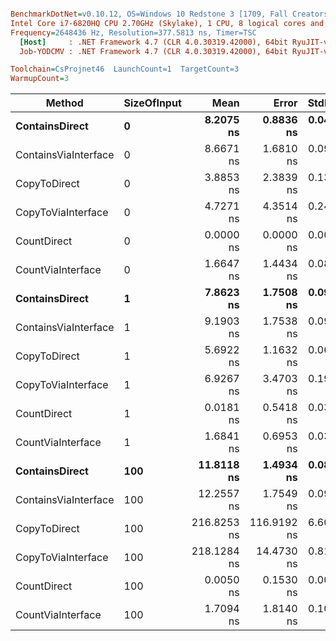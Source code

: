 ``` ini

BenchmarkDotNet=v0.10.12, OS=Windows 10 Redstone 3 [1709, Fall Creators Update] (10.0.16299.248)
Intel Core i7-6820HQ CPU 2.70GHz (Skylake), 1 CPU, 8 logical cores and 4 physical cores
Frequency=2648436 Hz, Resolution=377.5813 ns, Timer=TSC
  [Host]     : .NET Framework 4.7 (CLR 4.0.30319.42000), 64bit RyuJIT-v4.7.2633.0
  Job-YODCMV : .NET Framework 4.7 (CLR 4.0.30319.42000), 64bit RyuJIT-v4.7.2633.0

Toolchain=CsProjnet46  LaunchCount=1  TargetCount=3  
WarmupCount=3  

```
|               Method | SizeOfInput |        Mean |       Error |    StdDev | Allocated |
|--------------------- |------------ |------------:|------------:|----------:|----------:|
|       **ContainsDirect** |           **0** |   **8.2075 ns** |   **0.8836 ns** | **0.0499 ns** |       **0 B** |
| ContainsViaInterface |           0 |   8.6671 ns |   1.6810 ns | 0.0950 ns |       0 B |
|         CopyToDirect |           0 |   3.8853 ns |   2.3839 ns | 0.1347 ns |       0 B |
|   CopyToViaInterface |           0 |   4.7271 ns |   4.3514 ns | 0.2459 ns |       0 B |
|          CountDirect |           0 |   0.0000 ns |   0.0000 ns | 0.0000 ns |       0 B |
|    CountViaInterface |           0 |   1.6647 ns |   1.4434 ns | 0.0816 ns |       0 B |
|       **ContainsDirect** |           **1** |   **7.8623 ns** |   **1.7508 ns** | **0.0989 ns** |       **0 B** |
| ContainsViaInterface |           1 |   9.1903 ns |   1.7538 ns | 0.0991 ns |       0 B |
|         CopyToDirect |           1 |   5.6922 ns |   1.1632 ns | 0.0657 ns |       0 B |
|   CopyToViaInterface |           1 |   6.9267 ns |   3.4703 ns | 0.1961 ns |       0 B |
|          CountDirect |           1 |   0.0181 ns |   0.5418 ns | 0.0306 ns |       0 B |
|    CountViaInterface |           1 |   1.6841 ns |   0.6953 ns | 0.0393 ns |       0 B |
|       **ContainsDirect** |         **100** |  **11.8118 ns** |   **1.4934 ns** | **0.0844 ns** |       **0 B** |
| ContainsViaInterface |         100 |  12.2557 ns |   1.7549 ns | 0.0992 ns |       0 B |
|         CopyToDirect |         100 | 216.8253 ns | 116.9192 ns | 6.6062 ns |       0 B |
|   CopyToViaInterface |         100 | 218.1284 ns |  14.4730 ns | 0.8177 ns |       0 B |
|          CountDirect |         100 |   0.0050 ns |   0.1530 ns | 0.0086 ns |       0 B |
|    CountViaInterface |         100 |   1.7094 ns |   1.8140 ns | 0.1025 ns |       0 B |
